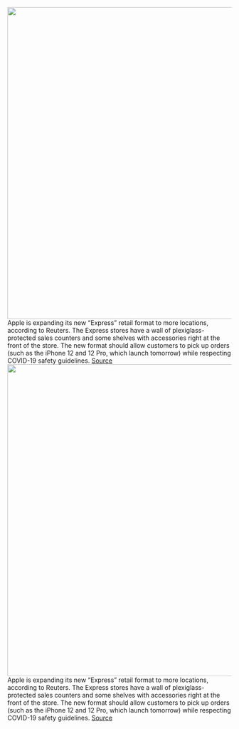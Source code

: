 <img src='https://cdn.vox-cdn.com/thumbor/HHarXMFZ3EgKDjjzjCkDCTafHKY=/0x0:2040x1360/1200x800/filters:focal(857x517:1183x843)/cdn.vox-cdn.com/uploads/chorus_image/image/67673523/acastro_180604_1777_apple_wwdc_0003.0.jpg' width='700px' /><br/>
Apple is expanding its new “Express” retail format to more locations, according to Reuters. The Express stores have a wall of plexiglass-protected sales counters and some shelves with accessories right at the front of the store. The new format should allow customers to pick up orders (such as the iPhone 12 and 12 Pro, which launch tomorrow) while respecting COVID-19 safety guidelines.
<a href='https://www.theverge.com/2020/10/22/21528833/apple-retail-store-express-iphone-12-launch'> Source <a/><img src='https://cdn.vox-cdn.com/thumbor/HHarXMFZ3EgKDjjzjCkDCTafHKY=/0x0:2040x1360/1200x800/filters:focal(857x517:1183x843)/cdn.vox-cdn.com/uploads/chorus_image/image/67673523/acastro_180604_1777_apple_wwdc_0003.0.jpg' width='700px' /><br/>
Apple is expanding its new “Express” retail format to more locations, according to Reuters. The Express stores have a wall of plexiglass-protected sales counters and some shelves with accessories right at the front of the store. The new format should allow customers to pick up orders (such as the iPhone 12 and 12 Pro, which launch tomorrow) while respecting COVID-19 safety guidelines.
<a href='https://www.theverge.com/2020/10/22/21528833/apple-retail-store-express-iphone-12-launch'> Source <a/>